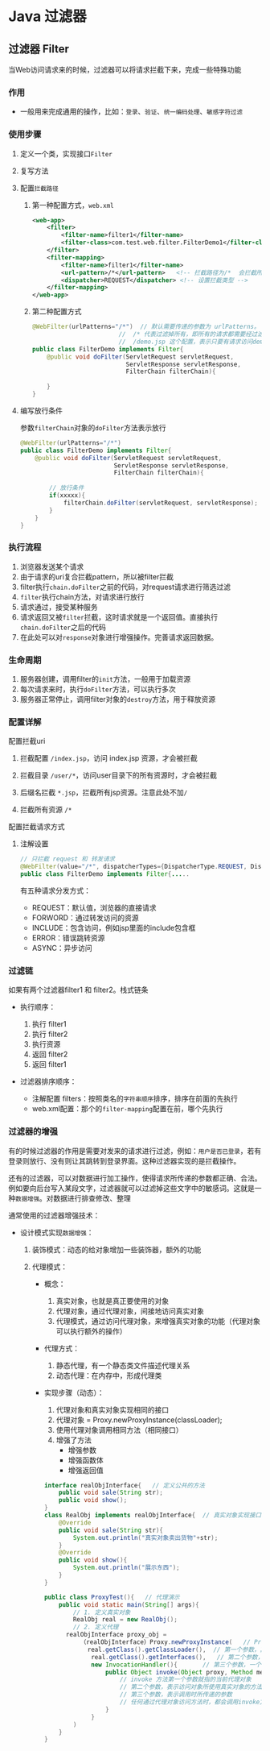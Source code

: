 # Java 过滤器

## 过滤器 Filter

当Web访问请求来的时候，过滤器可以将请求拦截下来，完成一些特殊功能

### 作用

- 一般用来完成通用的操作，比如：``登录``、``验证``、``统一编码处理``、``敏感字符过滤``



### 使用步骤

1. 定义一个类，实现接口``Filter``

2. 复写方法

3. 配置``拦截路径``

    1. 第一种配置方式，``web.xml``

        ```xml
        <web-app>
        	<filter>
                <filter-name>filter1</filter-name>
                <filter-class>com.test.web.filter.FilterDemo1</filter-class>
            </filter>
            <filter-mapping>
                <filter-name>filter1</filter-name>
                <url-pattern>/*</url-pattern>   <!-- 拦截路径为/*  会拦截所有的请求 然后去过滤这些请求 -->
                <dispatcher>REQUEST</dispatcher> <!-- 设置拦截类型 -->
            </filter-mapping>
        </web-app>
        ```

        

    2. 第二种配置方式

        ```java
        @WebFilter(urlPatterns="/*")  // 默认需要传递的参数为 urlPatterns。 
        						//  /* 代表过滤掉所有，即所有的请求都需要经过滤器过滤。
        						//  /demo.jsp 这个配置，表示只要有请求访问demo.jsp 就需要经过该过滤器
        public class FilterDemo implements Filter{
            @public void doFilter(ServletRequest servletRequest, 
                                  ServletResponse servletResponse, 
                                  FilterChain filterChain){
                
            }
        }
        ```

4. 编写放行条件

    参数``filterChain``对象的``doFilter``方法表示放行

    ```java
    @WebFilter(urlPatterns="/*")
    public class FilterDemo implements Filter{
        @public void doFilter(ServletRequest servletRequest, 
                              ServletResponse servletResponse, 
                              FilterChain filterChain){
            
            // 放行条件
            if(xxxxx){
                filterChain.doFilter(servletRequest, servletResponse);  // 满足条件放行请求和响应
            }
        }
    }
    ```



### 执行流程

1. 浏览器发送某个请求
2. 由于请求的uri复合拦截pattern，所以被filter拦截
3. filter执行``chain.doFilter``之前的代码，对request请求进行筛选过滤
4. ``filter``执行chain方法，对请求进行放行
5. 请求通过，接受某种服务
6. 请求返回又被``filter``拦截，这时请求就是一个返回值。直接执行``chain.doFilter``之后的代码
7. 在此处可以对``response``对象进行增强操作。完善请求返回数据。



### 生命周期

1. 服务器创建，调用filter的``init``方法，一般用于加载资源
2. 每次请求来时，执行``doFilter``方法，可以执行多次
3. 服务器正常停止，调用filter对象的``destroy``方法，用于释放资源



### 配置详解

配置拦截uri

1. 拦截配置  ``/index.jsp``，访问 index.jsp 资源，才会被拦截

2. 拦截目录 ``/user/*``，访问user目录下的所有资源时，才会被拦截

3. 后缀名拦截 ``*.jsp``，拦截所有jsp资源。注意此处不加``/``

4. 拦截所有资源 ``/*``

    

配置拦截请求方式

1. 注解设置

    ```java
    // 只拦截 request 和 转发请求
    @WebFilter(value="/*", dispatcherTypes={DispatcherType.REQUEST, DispatcherType.FORWORD})  
    public class FilterDemo implements Filter{.....
    ```

    有五种请求分发方式：

    - REQUEST：默认值，浏览器的直接请求
    - FORWORD：通过转发访问的资源
    - INCLUDE：包含访问，例如jsp里面的include包含框
    - ERROR：错误跳转资源
    - ASYNC：异步访问



### 过滤链

如果有两个过滤器filter1 和 filter2。栈式链条 

- 执行顺序：

    1. 执行 filter1 
     2. 执行 filter2
     3. 执行资源
     4. 返回 filter2
     5. 返回 filter1 

- 过滤器排序顺序：

    - 注解配置 filters：按照类名的``字符串顺序``排序，排序在前面的先执行 
    - web.xml配置：那个的``filter-mapping``配置在前，哪个先执行

    



### 过滤器的增强

有的时候过滤器的作用是需要对发来的请求进行过滤，例如：``用户是否已登录``，若有登录则放行、没有则让其跳转到登录界面。这种过滤器实现的是拦截操作。

还有的过滤器，可以对数据进行加工操作，使得请求所传递的参数都正确、合法。 例如要向后台写入某段文字，过滤器就可以过滤掉这些文字中的敏感词。这就是一种``数据增强``。对数据进行排查修改、整理

通常使用的过滤器增强技术：

- 设计模式实现``数据增强``：

    1. 装饰模式：动态的给对象增加一些装饰器，额外的功能 

    2. 代理模式：

        - 概念：
            1. 真实对象，也就是真正要使用的对象
            2. 代理对象，通过代理对象，间接地访问真实对象
            3. 代理模式，通过访问代理对象，来增强真实对象的功能（代理对象可以执行额外的操作） 

        - 代理方式：

            1. 静态代理，有一个静态类文件描述代理关系
            2. 动态代理：在内存中，形成代理类

        - 实现步骤（动态）：

            1. 代理对象和真实对象实现相同的接口
            2. 代理对象 = Proxy.newProxyInstance(classLoader);
            3. 使用代理对象调用相同方法（相同接口）
            4. 增强了方法
                - 增强参数
                - 增强函数体
                - 增强返回值

            ```java
            interface realObjInterface{   // 定义公共的方法         
                public void sale(String str);
                public void show();
            }
            class RealObj implements realObjInterface{  // 真实对象实现接口
                @Override
                public void sale(String str){
                    System.out.println("真实对象卖出货物"+str);
                }
                @Override
                public void show(){
                    System.out.println("展示东西");
                }
            }
            
            public class ProxyTest(){   // 代理演示
                public void static main(String[] args){
                    // 1. 定义真实对象
                    RealObj real = new RealObj();
                    // 2. 定义代理
                  realObjInterface proxy_obj = 
                      （realObjInterface）Proxy.newProxyInstance(   // Proxy类的静态方法获取代理
                    	real.getClass().getClassLoader(),  // 第一个参数，真实类对象
                         real.getClass().getInterfaces(),   // 第二个参数，传递真实对象所实现的接口
                         new InvocationHandler(){       // 第三个参数，一个代理处理方法对象，实现invoke方法
                             public Object invoke(Object proxy, Method method, Object[] args){
                                 // invoke 方法第一个参数就指的当前代理对象
                                 // 第二个参数，表示访问对象所使用真实对象的方法，是一个反射器的方法类
                                 // 第三个参数，表示调用时所传递的参数
                                 // 任何通过代理对象访问方法时，都会调用invoke方法
                             }
                         }
                    )
                }
            }
            ```

            

